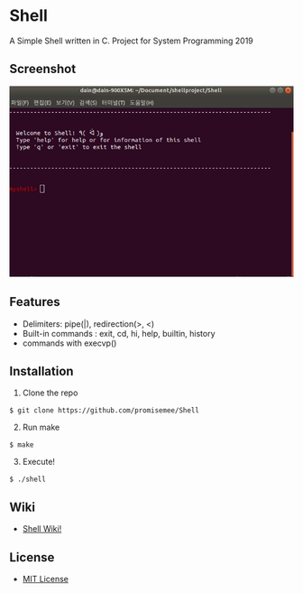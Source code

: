 # Shell
 A Simple Shell written in C. Project for System Programming 2019

## Screenshot
 ![shell](./img/shell.png)


## Features
- Delimiters: pipe(|), redirection(>, <)
- Built-in commands : exit, cd, hi, help, builtin, history
- commands with execvp()

## Installation
1. Clone the repo
```
$ git clone https://github.com/promisemee/Shell
```
2. Run make
```
$ make
```
3. Execute!
```
$ ./shell
```
## Wiki
- [Shell Wiki!](https://github.com/promisemee/Shell/wiki.git)

## License

- [MIT License](https://github.com/promisemee/Shell/blob/master/LICENSE)
